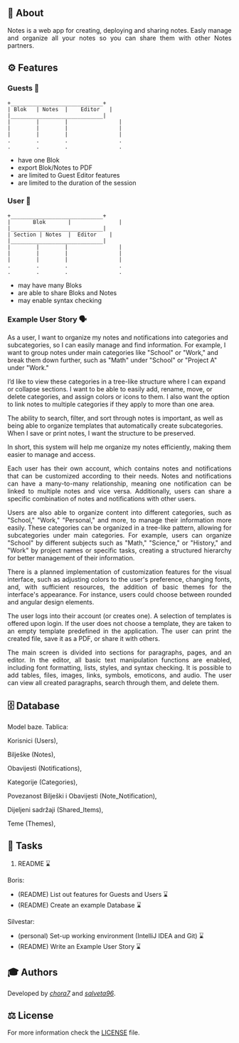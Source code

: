 ## 📝 About

<div align="justify">
Notes is a web app for creating, deploying and sharing notes. Easly manage and organize
all your notes so you can share them with other Notes partners.
</div>

## ⚙️ Features

### Guests 👥

```
+_____________________________+
| Blok   | Notes  |    Editor   |
|_____________________________|
|        |        |                |
|        |        |                |
|        |        |                |
.        .        .                .
.        .        .                .
```

<!-- As they cannot save changes and are limited to sessions, Guests work on one 
Blok. They may have as much Notes as they wish. They are limited to Print or Export
to PDF, seperate Notes or a whole Blok (no sharing). They may use all the tools for
typography (fonts, colors, bullets, lists, spell check). They may import tables, files,
pictures, URL-s, symbols to their Notes. Drawing is also enabled. -->

- have one Blok
- export Blok/Notes to PDF
- are limited to Guest Editor features
- are limited to the duration of the session

### User 👤

```
+_____________________________+
|       Blok       |               |
|_____________________________|
| Section | Notes  |  Editor    |
|_____________________________|
|        |        |                |
|        |        |                |
|        |        |                |
.        .        .                .
.        .        .                .
```

- may have many Bloks
- are able to share Bloks and Notes 
- may enable syntax checking

### Example User Story 🗣️

As a user, I want to organize my notes and notifications into categories and subcategories, so I can easily manage and find information. For example, I want to group notes under main categories like "School" or "Work," and break them down further, such as "Math" under "School" or "Project A" under "Work."

I’d like to view these categories in a tree-like structure where I can expand or collapse sections. I want to be able to easily add, rename, move, or delete categories, and assign colors or icons to them. I also want the option to link notes to multiple categories if they apply to more than one area.

The ability to search, filter, and sort through notes is important, as well as being able to organize templates that automatically create subcategories. When I save or print notes, I want the structure to be preserved.

In short, this system will help me organize my notes efficiently, making them easier to manage and access.

<div align="justify">
Each user has their own account, which contains notes and notifications that can be customized according to their needs. Notes and notifications can have a many-to-many relationship, meaning one notification can be linked to multiple notes and vice versa. Additionally, users can share a specific combination of notes and notifications with other users.

Users are also able to organize content into different categories, such as "School," "Work," "Personal," and more, to manage their information more easily. These categories can be organized in a tree-like pattern, allowing for subcategories under main categories. For example, users can organize "School" by different subjects such as "Math," "Science," or "History," and "Work" by project names or specific tasks, creating a structured hierarchy for better management of their information.

There is a planned implementation of customization features for the visual interface, such as adjusting colors to the user's preference, changing fonts, and, with sufficient resources, the addition of basic themes for the interface's appearance. For instance, users could choose between rounded and angular design elements.

The user logs into their account (or creates one). A selection of templates is offered upon login. If the user does not choose a template, they are taken to an empty template predefined in the application. The user can print the created file, save it as a PDF, or share it with others.

The main screen is divided into sections for paragraphs, pages, and an editor. In the editor, all basic text manipulation functions are enabled, including font formatting, lists, styles, and syntax checking. It is possible to add tables, files, images, links, symbols, emoticons, and audio. The user can view all created paragraphs, search through them, and delete them.
</div>

## 🗄️ Database

Model baze.
Tablica:

Korisnici (Users),

Bilješke (Notes),

Obavijesti (Notifications),

Kategorije (Categories),

Povezanost Bilješki i Obavijesti (Note_Notification),

Dijeljeni sadržaji (Shared_Items),

Teme (Themes),

## 📌 Tasks

1. README ⌛️

Boris:  
- (README) List out features for Guests and Users ⌛️
- (README) Create an example Database ⌛️

Silvestar:  
- (personal) Set-up working environment (IntelliJ IDEA and Git) ⌛️
- (README) Write an Example User Story ⌛️

## 🎓 Authors

Developed by [*chora7*](https://github.com/chora7) and [*salveta96*](https://github.com/salveta96).

## ⚖️  License

For more information check the [LICENSE](LICENSE) file.
